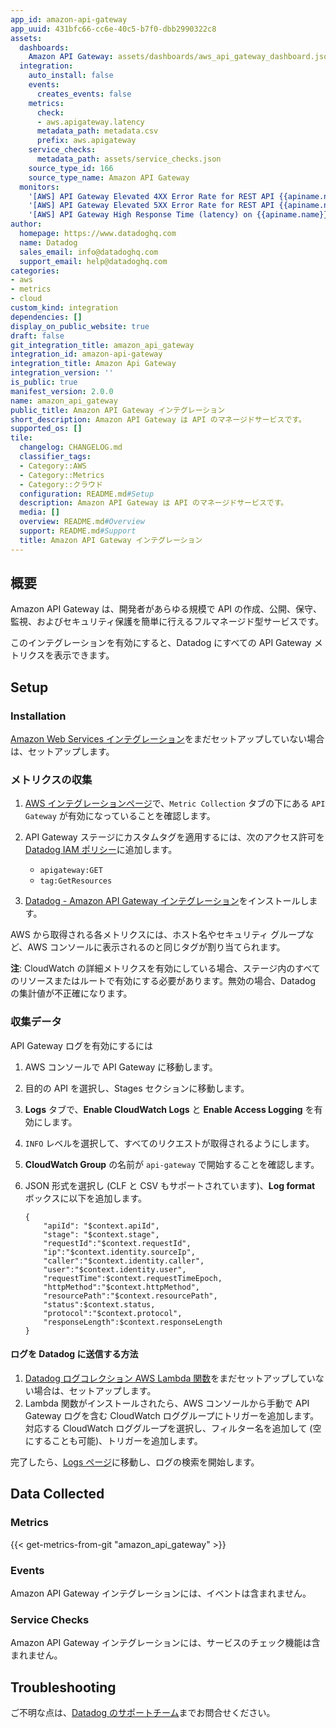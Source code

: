 ```yaml
---
app_id: amazon-api-gateway
app_uuid: 431bfc66-cc6e-40c5-b7f0-dbb2990322c8
assets:
  dashboards:
    Amazon API Gateway: assets/dashboards/aws_api_gateway_dashboard.json
  integration:
    auto_install: false
    events:
      creates_events: false
    metrics:
      check:
      - aws.apigateway.latency
      metadata_path: metadata.csv
      prefix: aws.apigateway
    service_checks:
      metadata_path: assets/service_checks.json
    source_type_id: 166
    source_type_name: Amazon API Gateway
  monitors:
    '[AWS] API Gateway Elevated 4XX Error Rate for REST API {{apiname.name}}': assets/monitors/rec_mon_4xx_errors.json
    '[AWS] API Gateway Elevated 5XX Error Rate for REST API {{apiname.name}}': assets/monitors/rec_mon_5xx_errors.json
    '[AWS] API Gateway High Response Time (latency) on {{apiname.name}}': assets/monitors/rec_mon_high_latency.json
author:
  homepage: https://www.datadoghq.com
  name: Datadog
  sales_email: info@datadoghq.com
  support_email: help@datadoghq.com
categories:
- aws
- metrics
- cloud
custom_kind: integration
dependencies: []
display_on_public_website: true
draft: false
git_integration_title: amazon_api_gateway
integration_id: amazon-api-gateway
integration_title: Amazon Api Gateway
integration_version: ''
is_public: true
manifest_version: 2.0.0
name: amazon_api_gateway
public_title: Amazon API Gateway インテグレーション
short_description: Amazon API Gateway は API のマネージドサービスです。
supported_os: []
tile:
  changelog: CHANGELOG.md
  classifier_tags:
  - Category::AWS
  - Category::Metrics
  - Category::クラウド
  configuration: README.md#Setup
  description: Amazon API Gateway は API のマネージドサービスです。
  media: []
  overview: README.md#Overview
  support: README.md#Support
  title: Amazon API Gateway インテグレーション
---
```


<!--  SOURCED FROM https://github.com/DataDog/integrations-internal-core -->
## 概要

Amazon API Gateway は、開発者があらゆる規模で API の作成、公開、保守、監視、およびセキュリティ保護を簡単に行えるフルマネージド型サービスです。

このインテグレーションを有効にすると、Datadog にすべての API Gateway メトリクスを表示できます。

## Setup

### Installation

[Amazon Web Services インテグレーション][1]をまだセットアップしていない場合は、セットアップします。

### メトリクスの収集

1. [AWS インテグレーションページ][2]で、`Metric Collection` タブの下にある `API Gateway` が有効になっていることを確認します。

2. API Gateway ステージにカスタムタグを適用するには、次のアクセス許可を [Datadog IAM ポリシー][3]に追加します。

    - `apigateway:GET`
    - `tag:GetResources`

3. [Datadog - Amazon API Gateway インテグレーション][4]をインストールします。


AWS から取得される各メトリクスには、ホスト名やセキュリティ グループなど、AWS コンソールに表示されるのと同じタグが割り当てられます。

**注**: CloudWatch の詳細メトリクスを有効にしている場合、ステージ内のすべてのリソースまたはルートで有効にする必要があります。無効の場合、Datadog の集計値が不正確になります。

### 収集データ

API Gateway ログを有効にするには

1. AWS コンソールで API Gateway に移動します。
2. 目的の API を選択し、Stages セクションに移動します。
3. **Logs** タブで、**Enable CloudWatch Logs** と **Enable Access Logging** を有効にします。
4. `INFO` レベルを選択して、すべてのリクエストが取得されるようにします。
5. **CloudWatch Group** の名前が `api-gateway` で開始することを確認します。
6. JSON 形式を選択し (CLF と CSV もサポートされています)、**Log format** ボックスに以下を追加します。

    ```text
    {
        "apiId": "$context.apiId",
        "stage": "$context.stage",
        "requestId":"$context.requestId",
        "ip":"$context.identity.sourceIp",
        "caller":"$context.identity.caller",
        "user":"$context.identity.user",
        "requestTime":$context.requestTimeEpoch,
        "httpMethod":"$context.httpMethod",
        "resourcePath":"$context.resourcePath",
        "status":$context.status,
        "protocol":"$context.protocol",
        "responseLength":$context.responseLength
    }
    ```

#### ログを Datadog に送信する方法

1. [Datadog ログコレクション AWS Lambda 関数][5]をまだセットアップしていない場合は、セットアップします。
2. Lambda 関数がインストールされたら、AWS コンソールから手動で API Gateway ログを含む CloudWatch ロググループにトリガーを追加します。
   対応する CloudWatch ロググループを選択し、フィルター名を追加して (空にすることも可能)、トリガーを追加します。

完了したら、[Logs ページ][6]に移動し、ログの検索を開始します。

## Data Collected

### Metrics
{{< get-metrics-from-git "amazon_api_gateway" >}}



### Events

Amazon API Gateway インテグレーションには、イベントは含まれません。

### Service Checks

Amazon API Gateway インテグレーションには、サービスのチェック機能は含まれません。

## Troubleshooting

ご不明な点は、[Datadog のサポートチーム][8]までお問合せください。

[1]: https://docs.datadoghq.com/ja/integrations/amazon_web_services/
[2]: https://app.datadoghq.com/integrations/amazon-web-services
[3]: https://docs.datadoghq.com/ja/integrations/amazon_web_services/#installation
[4]: https://app.datadoghq.com/integrations/amazon-api-gateway
[5]: https://docs.datadoghq.com/ja/logs/guide/send-aws-services-logs-with-the-datadog-lambda-function
[6]: https://app.datadoghq.com/logs
[7]: https://github.com/DataDog/dogweb/blob/prod/integration/amazon_api_gateway/amazon_api_gateway_metadata.csv
[8]: https://docs.datadoghq.com/ja/help/